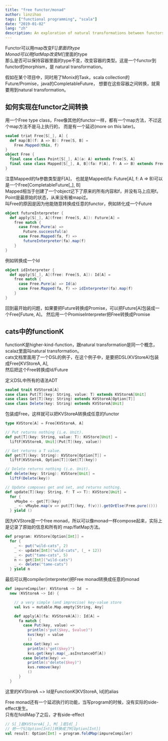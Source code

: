 ```yaml
---
title: "free functor/monad"
author: linzihao
tags: ["functional programming", "scala"]
date: "2019-01-02"
lang: "zh"
description: An exploration of natural transformations between functors in functional programming, introducing the concept of Free functors and demonstrating how to implement conversions between different container types like Monix Task, Scala Future, and Java CompletableFuture.
---
```


Functor可以用map改变F[_]里面的type   
Monad可以用flatMap改变M[_]里面的type    
那么是否可以保持容器里面的type不变，改变容器的类型。这是一个functor到functor的morphism，是
natural transformation。  

假如在某个项目中，同时用了Monix的Task，scala collection的Future/Promise，java的CompletableFuture，
想要在这些容器之间转换，就需要用到natural transformation。   

## 如何实现在functor之间转换
用一个Free type class，Free像其他的functor一样，都有一个map方法，不过这个map方法不是马上执行的，
而是有一个延迟(more on this later)。  
```scala
sealed triat Free[S[_], A] {
  def map[B](f: A => B): Free[S, B] = 
    Free.Mapped(this, f)
}
object Free {
  final case class Point[S[_], A](a: A) extends Free[S, A]
  final case class Mapped[S[_], A, B](fa: F[A], f: A => B) extends Free[S, B]
}
```
注意Mapped的fa参数类型是F[A]，
也就是Mapped(fa: Future[A], f: A => B)可以是一个Free[CompletableFuture[_], B]   
Mapped相当于创建了一个object记下了原来的所有内容和f，并没有马上应用f。  
Point是最原始的状态，从来没有被map过。  
叫Free的原因是因为他能随意转换成任意的functor，例如转化成一个Future   

```scala
object futureInterpreter {
  def apply[S[_], A](free: Free[S, A]): Future[A] = 
    free match {
      case Free.Pure(a) =>
        Future.successful(a)
      case Free.Mapped(fa, f) =>
        futureInterpreter(fa).map(f)
    }
}
```

例如转换成一个Id
```scala
object idInterpreter {
  def apply[S[_], A](free: Free[S, A]): Id[A] = 
    free match {
      case Free.Pure(a) => Id(a)
      case Free.Mapped(fa, f) => idInterpreter(fa).map(f)
    }
}
```

回到最开始的问题，如果要把Future转换成Promise，可以把Future[A]包装成一个Free[Future, A]。
然后用一个PromiseInterpreter把Free转换成Promise

## cats中的functionK
functionK是higher-kind-function，跟natural transformation是同一个概念，scalaz里面叫natural transformation。   
cats文档里面用了一个DSL的例子，在这个例子中，是要把DSL(KVStoreA)包装成Free[KVStoreA, A],  
然后把这个Free转换成Id/Future   

定义DSL中所有的语法ADT
```scala
sealed trait KVStoreA[A]
case class Put[T](key: String, value: T) extends KVStoreA[Unit]
case class Get[T](key: String) extends KVStoreA[Option[T]]
case class Delete(key: String) extends KVStoreA[Unit]
```

包装成Free，这样就可以把KVStoreA转换成任意的functor
```scala
type KVStore[A] = Free[KVStoreA, A]

// Put returns nothing (i.e. Unit).
def put[T](key: String, value: T): KVStore[Unit] =
  liftF[KVStoreA, Unit](Put[T](key, value))

// Get returns a T value.
def get[T](key: String): KVStore[Option[T]] =
  liftF[KVStoreA, Option[T]](Get[T](key))

// Delete returns nothing (i.e. Unit).
def delete(key: String): KVStore[Unit] =
  liftF(Delete(key))

// Update composes get and set, and returns nothing.
def update[T](key: String, f: T => T): KVStore[Unit] =
  for {
    vMaybe <- get[T](key)
    _ <- vMaybe.map(v => put[T](key, f(v))).getOrElse(Free.pure(()))
  } yield ()
```

因为KVStore是一个free monad，所以可以像monad一样compose起来，实际上是记录了原始的信息和所有的
map/flatMap方法。
```scala
def program: KVStore[Option[Int]] =
  for {
    _ <- put("wild-cats", 2)
    _ <- update[Int]("wild-cats", (_ + 12))
    _ <- put("tame-cats", 5)
    n <- get[Int]("wild-cats")
    _ <- delete("tame-cats")
  } yield n
```

最后可以用compiler(interpreter)把Free monad转换成任意的monad
```scala
def impureCompiler: KVStoreA ~> Id  =
  new (KVStoreA ~> Id) {

    // a very simple (and imprecise) key-value store
    val kvs = mutable.Map.empty[String, Any]

    def apply[A](fa: KVStoreA[A]): Id[A] =
      fa match {
        case Put(key, value) =>
          println(s"put($key, $value)")
          kvs(key) = value
          ()
        case Get(key) =>
          println(s"get($key)")
          kvs.get(key).map(_.asInstanceOf[A])
        case Delete(key) =>
          println(s"delete($key)")
          kvs.remove(key)
          ()
      }
  }
```
这里的KVStoreA ~> Id是FunctionK[KVStoreA, Id]的alias

Free monad还有一个延迟执行的功能，当写program的时候，没有实际的side-effect发生。  
只有在foldMap了之后，才有side-effect
```scala
// S[_]是KVStoreA[_], M[_]是Id[_]
// 把一个S[Option[Int]]转换成了M[Option[Int]]
val result: Option[Int] = program.foldMap(impureCompiler)
```